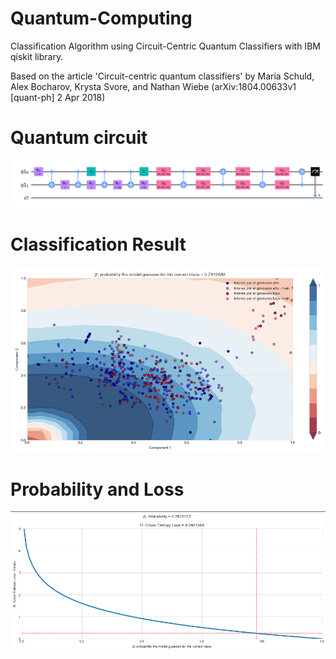 # Quantum-Computing
Classification Algorithm using Circuit-Centric Quantum Classifiers with IBM qiskit library.

Based on the article 'Circuit-centric quantum classifiers' by Maria Schuld, Alex Bocharov, Krysta Svore, and Nathan Wiebe (arXiv:1804.00633v1 [quant-ph] 2 Apr 2018)

# Quantum circuit
![main](/Screenshots/QuantumCircuit.png)

# Classification Result
![main](/Screenshots/ClassPlot.png)

# Probability and Loss
![main](/Screenshots/Loss.png)
